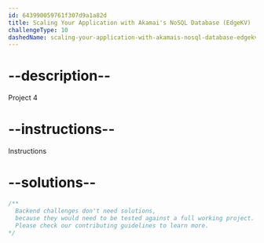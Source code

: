 ```yaml
---
id: 643990059761f307d9a1a82d
title: Scaling Your Application with Akamai's NoSQL Database (EdgeKV)
challengeType: 10
dashedName: scaling-your-application-with-akamais-nosql-database-edgekv
---
```


# --description--

Project 4

# --instructions--

Instructions

# --solutions--

```js
/**
  Backend challenges don't need solutions,
  because they would need to be tested against a full working project.
  Please check our contributing guidelines to learn more.
*/
```